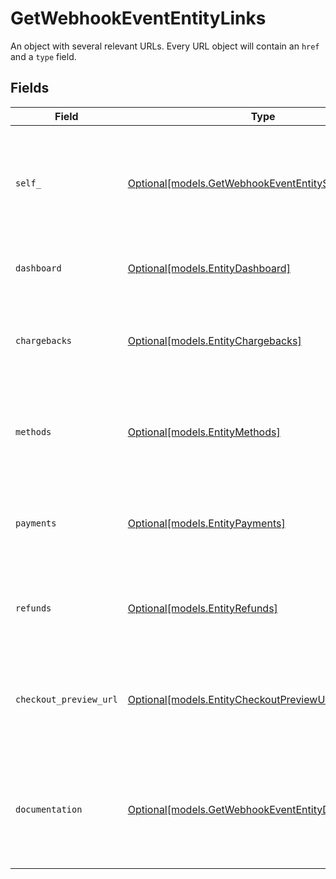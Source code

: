 # GetWebhookEventEntityLinks

An object with several relevant URLs. Every URL object will contain an `href` and a `type` field.


## Fields

| Field                                                                                                  | Type                                                                                                   | Required                                                                                               | Description                                                                                            |
| ------------------------------------------------------------------------------------------------------ | ------------------------------------------------------------------------------------------------------ | ------------------------------------------------------------------------------------------------------ | ------------------------------------------------------------------------------------------------------ |
| `self_`                                                                                                | [Optional[models.GetWebhookEventEntitySelf]](../models/getwebhookevententityself.md)                   | :heavy_minus_sign:                                                                                     | In v2 endpoints, URLs are commonly represented as objects with an `href` and `type` field.             |
| `dashboard`                                                                                            | [Optional[models.EntityDashboard]](../models/entitydashboard.md)                                       | :heavy_minus_sign:                                                                                     | Link to the profile in the Mollie dashboard.                                                           |
| `chargebacks`                                                                                          | [Optional[models.EntityChargebacks]](../models/entitychargebacks.md)                                   | :heavy_minus_sign:                                                                                     | The API resource URL of the chargebacks that belong to this profile.                                   |
| `methods`                                                                                              | [Optional[models.EntityMethods]](../models/entitymethods.md)                                           | :heavy_minus_sign:                                                                                     | The API resource URL of the methods that are enabled for this profile.                                 |
| `payments`                                                                                             | [Optional[models.EntityPayments]](../models/entitypayments.md)                                         | :heavy_minus_sign:                                                                                     | The API resource URL of the payments that belong to this profile.                                      |
| `refunds`                                                                                              | [Optional[models.EntityRefunds]](../models/entityrefunds.md)                                           | :heavy_minus_sign:                                                                                     | The API resource URL of the refunds that belong to this profile.                                       |
| `checkout_preview_url`                                                                                 | [Optional[models.EntityCheckoutPreviewURL]](../models/entitycheckoutpreviewurl.md)                     | :heavy_minus_sign:                                                                                     | The hosted checkout preview URL. You need to be logged in to access this page.                         |
| `documentation`                                                                                        | [Optional[models.GetWebhookEventEntityDocumentation]](../models/getwebhookevententitydocumentation.md) | :heavy_minus_sign:                                                                                     | In v2 endpoints, URLs are commonly represented as objects with an `href` and `type` field.             |